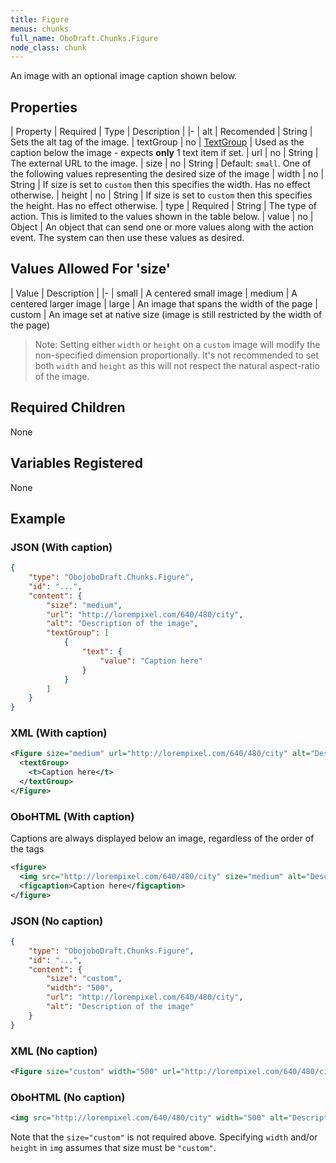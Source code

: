 ```yaml
---
title: Figure
menus: chunks
full_name: OboDraft.Chunks.Figure
node_class: chunk
---
```

An image with an optional image caption shown below.

## Properties

| Property | Required | Type | Description |
|-
| alt | Recomended | String | Sets the alt tag of the image.
| textGroup | no | [TextGroup](content_textgroup) | Used as the caption below the image - expects **only** 1 text item if set.
| url | no | String | The external URL to the image.
| size | no | String | Default: `small`. One of the following values representing the desired size of the image
| width | no | String | If size is set to `custom` then this specifies the width. Has no effect otherwise.
| height | no | String | If size is set to `custom` then this specifies the height. Has no effect otherwise.
| type | Required | String | The type of action. This is limited to the values shown in the table below.
| value | no | Object |  An object that can send one or more values along with the action event. The system can then use these values as desired.

## Values Allowed For 'size'

| Value | Description |
|-
| small  | A centered small image
| medium | A centered larger image
| large  | An image that spans the width of the page
| custom | An image set at native size (image is still restricted by the width of the page)

> Note: Setting either `width` or `height` on a `custom` image will modify the non-specified dimension proportionally. It's not recommended to set both `width` and `height` as this will not respect the natural aspect-ratio of the image.

## Required Children

None

## Variables Registered

None

## Example

### JSON (With caption)

```json
{
	"type": "ObojoboDraft.Chunks.Figure",
	"id": "...",
	"content": {
		"size": "medium",
		"url": "http://lorempixel.com/640/480/city",
		"alt": "Description of the image",
		"textGroup": [
			{
				"text": {
					"value": "Caption here"
				}
			}
		]
	}
}
```

### XML (With caption)

```xml
<Figure size="medium" url="http://lorempixel.com/640/480/city" alt="Description of the image">
  <textGroup>
    <t>Caption here</t>
  </textGroup>
</Figure>
```

### OboHTML (With caption)

Captions are always displayed below an image, regardless of the order of the tags
```xml
<figure>
  <img src="http://lorempixel.com/640/480/city" size="medium" alt="Description of the image">
  <figcaption>Caption here</figcaption>
</figure>
```

### JSON (No caption)

```json
{
	"type": "ObojoboDraft.Chunks.Figure",
	"id": "...",
	"content": {
		"size": "custom",
		"width": "500",
		"url": "http://lorempixel.com/640/480/city",
		"alt": "Description of the image"
	}
}
```

### XML (No caption)

```xml
<Figure size="custom" width="500" url="http://lorempixel.com/640/480/city" alt="Description of the image" />
```

### OboHTML (No caption)

```xml
<img src="http://lorempixel.com/640/480/city" width="500" alt="Description of the image">
```

Note that the `size="custom"` is not required above. Specifying `width` and/or `height` in `img` assumes that size must be `"custom"`.
